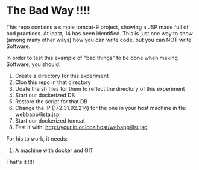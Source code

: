 # The Bad Way !!!!

This repo contains a simple tomcat-9 project, showing a JSP made full of bad practices. At least, 14 has been identified. This is just one way to show (among many other ways) how you can write code, but you can NOT write Software.

In order to test this example of "bad things" to be done when making Software, you should:

1. Create a directory for this experiment
2. Clon this repo in that directory
3. Udate the sh files for them to reflect the directory of this experiment
4. Start our dockerized DB
5. Restore the script for that DB
6. Change the IP (172.31.92.214) for the one in your host machine in fle: webbapp/lista.jsp
7. Start our dockerized tomcat
8. Test it with: http://your.ip.or.localhost/webapp/list.jsp

For his to work, it needs:
1. A machine with docker and GIT

That's it !!!!
